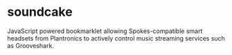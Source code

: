 soundcake
=========

JavaScript powered bookmarklet allowing Spokes-compatible smart headsets from Plantronics to actively control music streaming services such as Grooveshark.